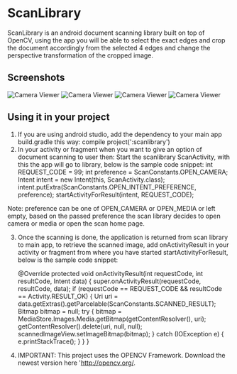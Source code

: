 # ScanLibrary
ScanLibrary is an android document scanning library built on top of OpenCV, using the app you will be able to select the exact edges and crop the document accordingly from the selected 4 edges and change the perspective transformation of the cropped image.

## Screenshots

![Camera Viewer](https://github.com/jhansireddy/AndroidScannerDemo/blob/master/ScanDemoExample/screenshots/blackWhiteScannedResult.png
 "Scanned Result")
![Camera Viewer](https://github.com/jhansireddy/AndroidScannerDemo/blob/master/ScanDemoExample/screenshots/blackWhiteScannedResult.png
 "Scanned Result")
![Camera Viewer](https://github.com/jhansireddy/AndroidScannerDemo/blob/master/ScanDemoExample/screenshots/scanPoints.png
 "Scan Points")
![Camera Viewer](https://github.com/jhansireddy/AndroidScannerDemo/blob/master/ScanDemoExample/screenshots/returned_scan_result.png
 "Scanned Result")


## Using it in your project
1. If you are using android studio, add the dependency to your main app build.gradle this way: 
	    compile project(':scanlibrary')
2. In your activity or fragment when you want to give an option of document scanning to user then:
Start the scanlibrary ScanActivity, with this the app will go to library, below is the sample code snippet:
       int REQUEST_CODE = 99;
       int preference = ScanConstants.OPEN_CAMERA;
       Intent intent = new Intent(this, ScanActivity.class);
       intent.putExtra(ScanConstants.OPEN_INTENT_PREFERENCE, preference);
       startActivityForResult(intent, REQUEST_CODE);

 Note: preference can be one of OPEN_CAMERA or OPEN_MEDIA or left empty, based on the passed preference the scan library decides to open camera or media or open the scan home page.

3. Once the scanning is done, the application is returned from scan library to main app, to retrieve the scanned image, add onActivityResult in your activity or fragment from where you have started startActivityForResult, below is the sample code snippet:

    @Override
    protected void onActivityResult(int requestCode, int resultCode, Intent data) {
        super.onActivityResult(requestCode, resultCode, data);
        if (requestCode == REQUEST_CODE && resultCode == Activity.RESULT_OK) {
            Uri uri = data.getExtras().getParcelable(ScanConstants.SCANNED_RESULT);
            Bitmap bitmap = null;
            try {
                bitmap = MediaStore.Images.Media.getBitmap(getContentResolver(), uri);
                getContentResolver().delete(uri, null, null);
                scannedImageView.setImageBitmap(bitmap);
            } catch (IOException e) {
                e.printStackTrace();
            }
        }
    }
4. IMPORTANT: This project uses the OPENCV Framework. Download the newest version here 'http://opencv.org/.
